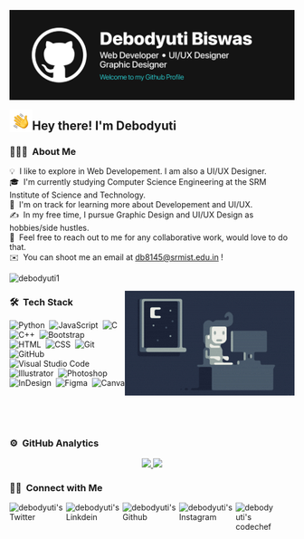 ![Debodyuti Biswas Banner](assets/ProfileBanner.png)

<img alt="Night Coding" src="./assets/Hand%20Wave.gif" width='40' align="left"/><h2>Hey there! I'm Debodyuti</h2>

<!-- ## 👋 &nbsp;Hey there! I'm Debodyuti -->

### 👨🏻‍💻 &nbsp;About Me

💡 &nbsp;I like to explore in Web Developement. I am also a UI/UX Designer.\
🎓 &nbsp;I'm currently studying Computer Science Engineering at the SRM Institute of Science and Technology.\
🌱 &nbsp;I'm on track for learning more about Developement and UI/UX.\
✍️ &nbsp;In my free time, I pursue Graphic Design and UI/UX Design as hobbies/side hustles.\
💬 &nbsp;Feel free to reach out to me for any collaborative work, would love to do that.\
✉️ &nbsp;You can shoot me an email at db8145@srmist.edu.in !

<p align="left"> <img src="https://komarev.com/ghpvc/?username=debodyuti1&label=Profile%20views&color=0e75b6&style=flat" alt="debodyuti1" /> </p>

<img alt="Night Coding" src="https://raw.githubusercontent.com/AVS1508/AVS1508/master/assets/Night-Coding.gif" align="right"/>

### 🛠 &nbsp;Tech Stack

![Python](https://img.shields.io/badge/-Python-05122A?style=flat&logo=python)&nbsp;
![JavaScript](https://img.shields.io/badge/-JavaScript-05122A?style=flat&logo=javascript)&nbsp;
![C](https://img.shields.io/badge/-C-05122A?style=flat&logo=C&logoColor=A8B9CC)&nbsp;
![C++](https://img.shields.io/badge/-C++-05122A?style=flat&logo=C%2B%2B&logoColor=00599C)&nbsp;
![Bootstrap](https://img.shields.io/badge/-Bootstrap-05122A?style=flat&logo=bootstrap&logoColor=563D7C)\
![HTML](https://img.shields.io/badge/-HTML-05122A?style=flat&logo=HTML5)&nbsp;
![CSS](https://img.shields.io/badge/-CSS-05122A?style=flat&logo=CSS3&logoColor=1572B6)&nbsp;
![Git](https://img.shields.io/badge/-Git-05122A?style=flat&logo=git)&nbsp;
![GitHub](https://img.shields.io/badge/-GitHub-05122A?style=flat&logo=github)&nbsp;
![Visual Studio Code](https://img.shields.io/badge/-Visual%20Studio%20Code-05122A?style=flat&logo=visual-studio-code&logoColor=007ACC)&nbsp;
![Illustrator](https://img.shields.io/badge/-Illustrator-05122A?style=flat&logo=adobe-illustrator)&nbsp;
![Photoshop](https://img.shields.io/badge/-Photoshop-05122A?style=flat&logo=adobe-photoshop)&nbsp;
![InDesign](https://img.shields.io/badge/-InDesign-05122A?style=flat&logo=adobe-indesign)&nbsp;
![Figma](https://img.shields.io/badge/figma-%23F24E1E.svg?style=for-the-badge&logo=figma&logoColor=white)&nbsp;
![Canva](https://img.shields.io/badge/Canva-%2300C4CC.svg?style=for-the-badge&logo=Canva&logoColor=white)&nbsp;

<br><br>
### ⚙️ &nbsp;GitHub Analytics

<p align="center">
<a href="https://github.com/debodyuti1">
  <img height="150em" src="https://github-readme-stats-eight-theta.vercel.app/api?username=debodyuti1&show_icons=true&theme=algolia&include_all_commits=true&count_private=true"/>
  <img height="150em" src="https://github-readme-stats-eight-theta.vercel.app/api/top-langs/?username=debodyuti1&layout=compact&langs_count=8&theme=algolia"/>
</a>
</p>

### 🤝🏻 &nbsp;Connect with Me

<a href="https://twitter.com/DebodyutiB">
  <img align="left" alt="debodyuti's Twitter" width="100px" src="https://img.shields.io/badge/Twitter-1DA1F2?style=for-the-badge&logo=Twitter&logoColor=white" />
</a>
<a href="https://www.linkedin.com/in/debodyuti-biswas-8172881aa/">
  <img align="left" alt="debodyuti's Linkdein" width="100px" src="https://img.shields.io/badge/Linkedin-0A66C2?style=for-the-badge&logo=Linkedin&logoColor=white" />
</a>
<a href="https://github.com/debodyuti1">
  <img align="left" alt="debodyuti's Github" width="100px" src="https://img.shields.io/badge/Github-181717?style=for-the-badge&logo=Github&logoColor=white" />
</a>
<a href="https://www.instagram.com/ui.debo/">
  <img align="left" alt="debodyuti's Instagram" width="100px" src="https://img.shields.io/badge/Instagram-E4405F?style=for-the-badge&logo=instagram&logoColor=white" />
</a>
<a href="mailto:db8145@srmist.edu.in">
  <img align="left" alt="debodyuti's codechef" width="70px" src="https://img.shields.io/badge/Gmail-EA4335?style=for-the-badge&logo=Gmail&logoColor=white" />
</a>
